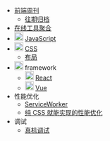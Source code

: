 - [前端周刊](./doc/feweekly/feweekly.md)
  - [往期归档](./doc/feweekly/archive.md)
- [在线工具聚合](./doc/tools-cluster.md)
- <img src="https://img.icons8.com/?size=20&id=108784&format=png&color=000000" alt="javascript icon" width="20" /> [JavaScript](./doc/javascript.md)
- <img src="https://img.icons8.com/?size=20&id=7gdY5qNXaKC0&format=png&color=000000" alt="css icon" width="20"/> [CSS](./doc/css/css.md)
  - [布局](./doc/css/layout.md)
- <img src="https://img.icons8.com/?size=20&id=12160&format=png&color=000000" width="20"/> framework
  - <img src="https://favicon.im/react.dev" alt="react.dev favicon" width="20"/> [React](./doc/React.md)
  - <img src="https://favicon.im/vuejs.org" alt="vuejs.org favicon" width="20"/> [Vue](./doc/Vue.md)
- 性能优化
  - [ServiceWorker](./doc/service-worker.md)
  - [纯 CSS 就能实现的性能优化](./doc/perf/css-perf.md)
- 调试
  - [真机调试](./doc/real-device-debug.md)

